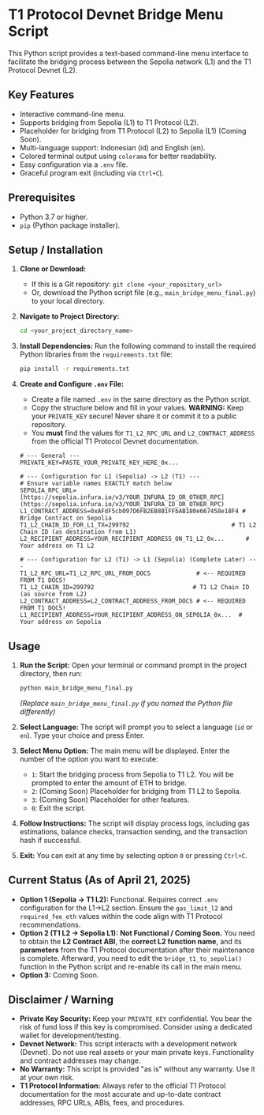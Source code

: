 # T1 Protocol Devnet Bridge Menu Script

This Python script provides a text-based command-line menu interface to facilitate the bridging process between the Sepolia network (L1) and the T1 Protocol Devnet (L2).

## Key Features

* Interactive command-line menu.
* Supports bridging from Sepolia (L1) to T1 Protocol (L2).
* Placeholder for bridging from T1 Protocol (L2) to Sepolia (L1) (Coming Soon).
* Multi-language support: Indonesian (id) and English (en).
* Colored terminal output using `colorama` for better readability.
* Easy configuration via a `.env` file.
* Graceful program exit (including via `Ctrl+C`).

## Prerequisites

* Python 3.7 or higher.
* `pip` (Python package installer).

## Setup / Installation

1.  **Clone or Download:**
    * If this is a Git repository: `git clone <your_repository_url>`
    * Or, download the Python script file (e.g., `main_bridge_menu_final.py`) to your local directory.

2.  **Navigate to Project Directory:**
    ```bash
    cd <your_project_directory_name>
    ```

3.  **Install Dependencies:**
    Run the following command to install the required Python libraries from the `requirements.txt` file:
    ```bash
    pip install -r requirements.txt
    ```

4.  **Create and Configure `.env` File:**
    * Create a file named `.env` in the same directory as the Python script.
    * Copy the structure below and fill in your values. **WARNING:** Keep your `PRIVATE_KEY` secure! Never share it or commit it to a public repository.
    * You **must** find the values for `T1_L2_RPC_URL` and `L2_CONTRACT_ADDRESS` from the official T1 Protocol Devnet documentation.

    ```dotenv
    # --- General ---
    PRIVATE_KEY=PASTE_YOUR_PRIVATE_KEY_HERE_0x...

    # --- Configuration for L1 (Sepolia) -> L2 (T1) ---
    # Ensure variable names EXACTLY match below
    SEPOLIA_RPC_URL=[https://sepolia.infura.io/v3/YOUR_INFURA_ID_OR_OTHER_RPC](https://sepolia.infura.io/v3/YOUR_INFURA_ID_OR_OTHER_RPC)
    L1_CONTRACT_ADDRESS=0xAFdF5cb097D6FB2EB8B1FFbAB180e667458e18F4 # Bridge Contract on Sepolia
    T1_L2_CHAIN_ID_FOR_L1_TX=299792                             # T1 L2 Chain ID (as destination from L1)
    L2_RECIPIENT_ADDRESS=YOUR_RECIPIENT_ADDRESS_ON_T1_L2_0x...      # Your address on T1 L2

    # --- Configuration for L2 (T1) -> L1 (Sepolia) (Complete Later) ---
    T1_L2_RPC_URL=T1_L2_RPC_URL_FROM_DOCS             # <-- REQUIRED FROM T1 DOCS!
    T1_L2_CHAIN_ID=299792                            # T1 L2 Chain ID (as source from L2)
    L2_CONTRACT_ADDRESS=L2_CONTRACT_ADDRESS_FROM_DOCS # <-- REQUIRED FROM T1 DOCS!
    L1_RECIPIENT_ADDRESS=YOUR_RECIPIENT_ADDRESS_ON_SEPOLIA_0x...  # Your address on Sepolia
    ```

## Usage

1.  **Run the Script:** Open your terminal or command prompt in the project directory, then run:
    ```bash
    python main_bridge_menu_final.py
    ```
    *(Replace `main_bridge_menu_final.py` if you named the Python file differently)*

2.  **Select Language:** The script will prompt you to select a language (`id` or `en`). Type your choice and press Enter.

3.  **Select Menu Option:** The main menu will be displayed. Enter the number of the option you want to execute:
    * `1`: Start the bridging process from Sepolia to T1 L2. You will be prompted to enter the amount of ETH to bridge.
    * `2`: (Coming Soon) Placeholder for bridging from T1 L2 to Sepolia.
    * `3`: (Coming Soon) Placeholder for other features.
    * `0`: Exit the script.

4.  **Follow Instructions:** The script will display process logs, including gas estimations, balance checks, transaction sending, and the transaction hash if successful.

5.  **Exit:** You can exit at any time by selecting option `0` or pressing `Ctrl+C`.

## Current Status (As of April 21, 2025)

* **Option 1 (Sepolia -> T1 L2):** Functional. Requires correct `.env` configuration for the L1->L2 section. Ensure the `gas_limit_l2` and `required_fee_eth` values within the code align with T1 Protocol recommendations.
* **Option 2 (T1 L2 -> Sepolia L1):** **Not Functional / Coming Soon.** You need to obtain the **L2 Contract ABI**, the **correct L2 function name**, and its **parameters** from the T1 Protocol documentation after their maintenance is complete. Afterward, you need to edit the `bridge_t1_to_sepolia()` function in the Python script and re-enable its call in the main menu.
* **Option 3:** Coming Soon.

## Disclaimer / Warning

* **Private Key Security:** Keep your `PRIVATE_KEY` confidential. You bear the risk of fund loss if this key is compromised. Consider using a dedicated wallet for development/testing.
* **Devnet Network:** This script interacts with a development network (Devnet). Do not use real assets or your main private keys. Functionality and contract addresses may change.
* **No Warranty:** This script is provided "as is" without any warranty. Use it at your own risk.
* **T1 Protocol Information:** Always refer to the official T1 Protocol documentation for the most accurate and up-to-date contract addresses, RPC URLs, ABIs, fees, and procedures.
